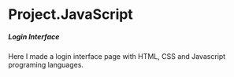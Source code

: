 # Project.JavaScript

##### Login Interface

Here I made a login interface page with HTML, CSS and Javascript programing languages.
